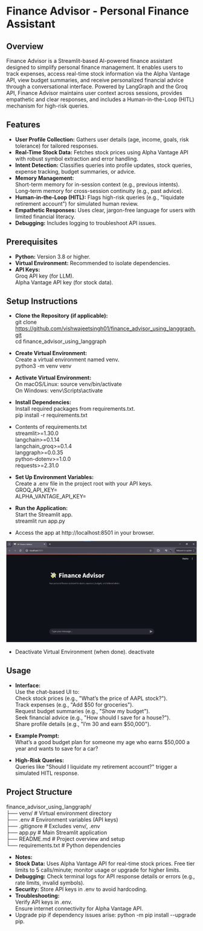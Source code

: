 # Finance Advisor - Personal Finance Assistant

## Overview
Finance Advisor is a Streamlit-based AI-powered finance assistant designed to simplify personal finance management. It enables users to track expenses, access real-time stock information via the Alpha Vantage API, view budget summaries, and receive personalized financial advice through a conversational interface. Powered by LangGraph and the Groq API, Finance Advisor maintains user context across sessions, provides empathetic and clear responses, and includes a Human-in-the-Loop (HITL) mechanism for high-risk queries.<br>

## Features
* **User Profile Collection:** Gathers user details (age, income, goals, risk tolerance) for tailored responses.<br>
* **Real-Time Stock Data:** Fetches stock prices using Alpha Vantage API with robust symbol extraction and error handling.<br>
* **Intent Detection:** Classifies queries into profile updates, stock queries, expense tracking, budget summaries, or advice.<br>
* **Memory Management:**<br>
    Short-term memory for in-session context (e.g., previous intents).<br>
    Long-term memory for cross-session continuity (e.g., past advice).<br>
* **Human-in-the-Loop (HITL):** Flags high-risk queries (e.g., "liquidate retirement account") for simulated human review.<br>
* **Empathetic Responses:** Uses clear, jargon-free language for users with limited financial literacy.<br>
* **Debugging:** Includes logging to troubleshoot API issues.<br>

## Prerequisites
* **Python:** Version 3.8 or higher.<br>
* **Virtual Environment:** Recommended to isolate dependencies.<br>
* **API Keys:**<br>
    Groq API key (for LLM).<br>
    Alpha Vantage API key (for stock data).<br>

## Setup Instructions
* **Clone the Repository (if applicable):**<br>
    git clone https://github.com/vishwajeetsingh01/finance_advisor_using_langgraph.git<br>
    cd finance_advisor_using_langgraph
* **Create Virtual Environment:**<br>
    Create a virtual environment named venv.<br>
    python3 -m venv venv<br>
* **Activate Virtual Environment:**<br>
    On macOS/Linux: source venv/bin/activate<br>
    On Windows: venv\Scripts\activate<br>

* **Install Dependencies:**<br>
    Install required packages from requirements.txt.<br>
    pip install -r requirements.txt<br>

* Contents of requirements.txt<br>
    streamlit>=1.30.0<br>
    langchain>=0.1.14<br>
    langchain_groq>=0.1.4<br>
    langgraph>=0.0.35<br>
    python-dotenv>=1.0.0<br>
    requests>=2.31.0<br>

* **Set Up Environment Variables:**<br>
    Create a .env file in the project root with your API keys.<br>
    GROQ_API_KEY=<your-groq-api-key><br>
    ALPHA_VANTAGE_API_KEY=<your-alpha-vantage-api-key><br>

* **Run the Application:**<br>
    Start the Streamlit app.<br>
    streamlit run app.py<br>

* Access the app at http://localhost:8501 in your browser.<br>

![alt text](assets/image.jpg)

* Deactivate Virtual Environment (when done).
    deactivate

## Usage
* **Interface:** <br>
    Use the chat-based UI to:<br>
    Check stock prices (e.g., "What’s the price of AAPL stock?").<br>
    Track expenses (e.g., "Add $50 for groceries").<br>
    Request budget summaries (e.g., "Show my budget").<br>
    Seek financial advice (e.g., "How should I save for a house?").<br>
    Share profile details (e.g., "I’m 30 and earn $50,000").<br>

* **Example Prompt:**<br>
What’s a good budget plan for someone my age who earns $50,000 a year and wants to save for a car?<br>
* **High-Risk Queries:**<br>
Queries like "Should I liquidate my retirement account?" trigger a simulated HITL response.<br>

## Project Structure
finance_advisor_using_langgraph/<br>
├── venv/                   # Virtual environment directory<br>
├── .env                    # Environment variables (API keys)<br>
├── .gitignore              # Excludes venv/, .env<br>
├── app.py                  # Main Streamlit application<br>
├── README.md               # Project overview and setup<br>
└── requirements.txt        # Python dependencies<br>

* **Notes:**<br>
* **Stock Data:** Uses Alpha Vantage API for real-time stock prices. Free tier limits to 5 calls/minute; monitor usage or upgrade for higher limits.<br>
* **Debugging:** Check terminal logs for API response details or errors (e.g., rate limits, invalid symbols).<br>
* **Security:** Store API keys in .env to avoid hardcoding.<br>
* **Troubleshooting:**<br>
    Verify API keys in .env.<br>
    Ensure internet connectivity for Alpha Vantage API.<br>
* Upgrade pip if dependency issues arise: python -m pip install --upgrade pip.<br>